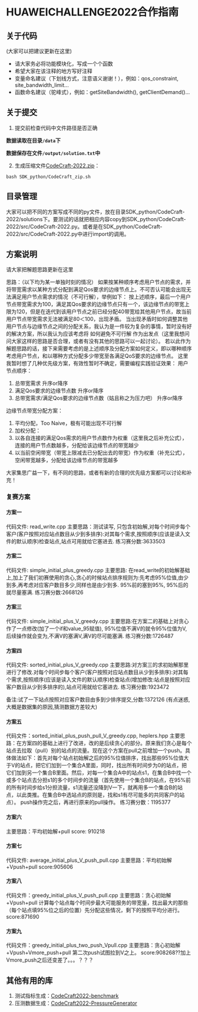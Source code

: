 # HUAWEICHALLENGE2022合作指南
## 关于代码
(大家可以把建议更新在这里)
- 请大家务必将功能模块化，写成一个个函数
- 希望大家在该注释的地方写好注释
- 变量命名建议（下划线方式，注意语义谢谢！），例如：qos_constraint, site_bandwidth_limit...
- 函数命名建议（驼峰式），例如：getSiteBandwidth(), getClientDemand()...

## 关于提交
1. 提交前检查代码中文件路径是否正确

**数据读取在目录`/data`下**

**数据保存在文件`/output/solution.txt`中**

2. 生成压缩文件[CodeCraft-2022.zip](SDK_python/CodeCraft-2022.zip)：
```
bash SDK_python/CodeCraft_zip.sh
```
## 目录管理
大家可以把不同的方案写成不同的py文件，放在目录SDK_python/CodeCraft-2022/solutions下。要测试的话就把相应内容copy到SDK_python/CodeCraft-2022/src/CodeCraft-2022.py。或者是在SDK_python/CodeCraft-2022/src/CodeCraft-2022.py中进行import的调用。

## 方案说明
请大家把解题思路更新在这里

思路：（以下均为某一单独时刻的情况）
如果按某种顺序考虑用户节点的需求，并将带宽需求以某种方式分配到满足Qos要求的边缘节点上。不可否认可能会出现无法满足用户节点需求的情况（不可行解），举例如下：
按上述顺序，最后一个用户节点带宽需求为100，满足其Qos要求的边缘节点只有一个，该边缘节点的带宽上限为120，但是在迭代到该用户节点之前已经分配40带宽给其他用户节点，故当前用户节点带宽需求无法被满足80＜100，出现矛盾。
当出现矛盾时如何调整其他用户节点与边缘节点之间的分配关系，我认为是一件较为复杂的事情，暂时没有好的解决方案，所以我认为应该考虑将 如何避免不可行解 作为出发点（这里我想问问大家这样的思路是否合理，或者有没有其他的思路可以一起讨论）。
若以此作为解题思路的话，接下来需要考虑的是上述顺序及分配方案如何定义，即以哪种顺序考虑用户节点，和以哪种方式分配多少带宽至各满足QoS要求的边缘节点。
这里我暂时想了几种优先级方案，有效性暂时不确定，需要编程实践验证效果：
用户节点顺序：
1. 总带宽需求 升序or降序
2. 满足Qos要求的边缘节点数 升序or降序
3. 总带宽需求/满足Qos要求的边缘节点数（姑且称之为压力吧） 升序or降序

边缘节点带宽分配方案：
1. 平均分配，Too Naive，极有可能出现不可行解
2. 加权分配：
1. 以各自连接的满足Qos需求的用户节点数作为权重（这里我之后补充公式），连接的用户节点数越多，分配给该边缘节点的带宽越少
2. 以当前空闲带宽（带宽上限减去已分配出去的带宽）作为权重（补充公式），空闲带宽越多，分配给该边缘节点的带宽越多

大家集思广益一下，有不同的思路，或者有新的合理的优先级方案都可以讨论和补充！


### 复赛方案
#### 方案一
代码文件: read_write.cpp
主要思路：测试读写, 只包含初始解,对每个时间步每个客户(客户按照对应站点数目从少到多排序):对其每个需求,按照顺序(应该是读入文件的默认顺序)检查站点,站点可用就给它塞进去.
练习赛分数:3633503

#### 方案二
代码文件: simple_initial_plus_greedy.cpp
主要思路: 在read_write的初始解基础上,加上了我们初赛使用的贪心,贪心的时候站点排序规则为:先考虑95%位值,由少到多,再考虑对应客户数目多少,同样也是由少到多. 95%前的塞到95%, 95%后的就尽量塞满.
练习赛分数:2668126

#### 方案三
代码文件: simple_initial_plus_V_greedy.cpp
主要思路:在方案二的基础上对贪心作了一点修改(加了一个if和value_95赋值), 95%位值不满V的就令95%位值为V,后续操作就会变为,不满V的塞满V,满V的尽可能塞满.
练习赛分数:1726487

#### 方案四
代码文件: sorted_initial_plus_V_greedy.cpp
主要思路:对方案三的求初始解那里进行了修改.对每个时间步每个客户(客户按照对应站点数目从少到多排序):对其每个需求,按照顺序(应该是读入文件的默认顺序)检查站点(增加修改:站点是按照对应客户数目从少到多排序的),站点可用就给它塞进去.
练习赛分数:1923472

备注:试了一下站点按照对应客户数目由多到少排序提交,分数:1372126
(有点迷惑,大概是数据集的原因,猜测数据方差较大)

#### 方案五
代码文件：sorted_initial_plus_push_pull_V_greedy.cpp, heplers.hpp
主要思路：在方案四的基础上进行了改进，改的是后续贪心的部分。原来我们贪心是每个站点去拉取（pull）别的站点的流量。现在这个方案在pull之前增加一个push。具体做法如下：首先对每个站点初始解之后的95%位值排序，找出那些95%位值大于V的站点，把它们加到一个集合A里面，同时，找出所有时间步为0的站点，把它们加到另一个集合B里面。然后，对每一个集合A中的站点s1，在集合B中找一个或多个站点去分担s1的多个时间步的流量（首先使用一个集合B的站点，在95%前的所有时间步给s1分担流量，s1流量还没降到V一下，就再用多一个集合B的站点，以此类推。在集合B中选站点的原则是，找和s1有尽可能多的共同客户的站点）。
push操作完之后，再进行原来的pull操作。
练习赛分数：1195377

#### 方案六

主要思路：平均初始解+pull
score: 910218

#### 方案七
代码文件: average_initial_plus_V_push_pull.cpp
主要思路：平均初始解+Vpush+pull
score:905606

#### 方案八
代码文件：greedy_initial_plus_V_push_pull.cpp
主要思路：贪心初始解+Vpush+pull
计算每个站点每个时间步最大可能服务的带宽量，找出最大的那些（每个站点填95%位之后的位置）先分配这些情况，剩下的按照平均分进行。
score:871690

#### 方案九
代码文件：greedy_initial_plus_two_push_Vpull.cpp
主要思路：贪心初始解+Vpush+Vmore_push+pull
第二次push试图拉到V之上。
score:908268??加上Vmore_push之后还变差了。。。？？？

## 其他有用的库
1. 测试指标生成：[CodeCraft2022-benchmark](https://github.com/diphosphane/CodeCraft2022-benchmark)
2. 压测数据生成：[CodeCraft2022-PressureGenerator](https://github.com/diphosphane/CodeCraft2022-PressureGenerator)

